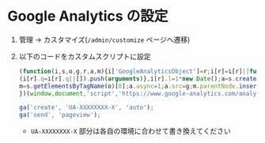 # Google Analytics の設定

1. 管理 → カスタマイズ\(`/admin/customize` ページへ遷移\)
2. 以下のコードをカスタムスクリプトに設定

   ```javascript
   (function(i,s,o,g,r,a,m){i['GoogleAnalyticsObject']=r;i[r]=i[r]||function(){
   (i[r].q=i[r].q||[]).push(arguments)},i[r].l=1*new Date();a=s.createElement(o),
   m=s.getElementsByTagName(o)[0];a.async=1;a.src=g;m.parentNode.insertBefore(a,m)
   })(window,document,'script','https://www.google-analytics.com/analytics.js','ga');

   ga('create', 'UA-XXXXXXXX-X', 'auto');
   ga('send', 'pageview');
   ```

   * `UA-XXXXXXXX-X` 部分は各自の環境に合わせて書き換えてください





